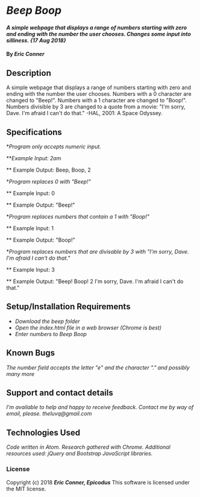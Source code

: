 # _Beep Boop_

#### _A simple webpage that displays a range of numbers starting with zero and ending with the number the user chooses. Changes some input into silliness. {17 Aug 2018}_

#### By _**Eric Conner**_

## Description

A simple webpage that displays a range of numbers starting with zero and ending with the number the user chooses. Numbers with a 0 character are changed to "Beep!". Numbers with a 1 character are changed to "Boop!". Numbers divisible by 3 are changed to a quote from a movie: "I'm sorry, Dave. I'm afraid I can't do that." -HAL, 2001: A Space Odyssey.

## Specifications

*_Program only accepts numeric input._
  
  **_Example Input: 2am_
  
  ** Example Output: Beep, Boop, 2

*_Program replaces 0 with "Beep!"_
  
  ** Example Input: 0
  
  ** Example Output: "Beep!"

*_Program replaces numbers that contain a 1 with "Boop!"_
  
  ** Example Input: 1
  
  ** Example Output: "Boop!"

*_Program replaces numbers that are divisable by 3 with "I'm sorry, Dave. I'm afraid I can't do that."_
  
  ** Example Input: 3
  
  ** Example Output: "Beep! Boop! 2 I'm sorry, Dave. I'm afraid I can't do that."

## Setup/Installation Requirements

* _Download the beep folder_
* _Open the index.html file in a web browser (Chrome is best)_
* _Enter numbers to Beep Boop_

## Known Bugs

_The number field accepts the letter "e" and the character "." and possibly many more_

## Support and contact details

_I'm available to help and happy to receive feedback. Contact me by way of email, please. theluvq@gmail.com_

## Technologies Used

_Code written in Atom. Research gathered with Chrome. Additional resources used: jQuery and Bootstrap JavaScript libraries._

### License

Copyright (c) 2018 **_Eric Conner, Epicodus_**
This software is licensed under the MIT license.
